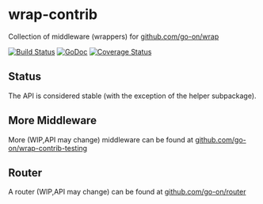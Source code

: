 wrap-contrib
============

Collection of middleware (wrappers) for [github.com/go-on/wrap](http://github.com/go-on/wrap)

[![Build Status](https://secure.travis-ci.org/go-on/wrap-contrib.png)](http://travis-ci.org/go-on/wrap-contrib) [![GoDoc](https://godoc.org/github.com/go-on/wrap-contrib?status.png)](https://godoc.org/github.com/go-on/wrap-contrib) [![Coverage Status](https://img.shields.io/coveralls/go-on/wrap-contrib.svg)](https://coveralls.io/r/go-on/wrap-contrib?branch=master)

Status
------
The API is considered stable (with the exception of the helper subpackage).


More Middleware
---------------

More (WIP,API may change) middleware can be found at [github.com/go-on/wrap-contrib-testing](https://github.com/go-on/wrap-contrib-testing)


Router
------

A router (WIP,API may change) can be found at [github.com/go-on/router](https://github.com/go-on/router)
